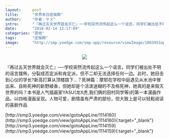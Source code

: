 ```yaml
---
layout:     post
title:      "世界末日症候群"
author:     "作者：ヤス"
intro:      "『再过五天世界就会灭亡』──学校突然流传起这么一个谣言。同学们被出处不明的谣言摆佈，分裂成否定派和肯定派，但不二却无法选择任何一边。此时，她目击到心仪的学长?新高打算从顶楼跳下…？死神篇：摩耶在学校中庭遇见从水池中冒出来、自称死神的新野綾香，但她却是个活泼迷糊的不及格死神，她真的是来毁灭世界的吗？本书是人气插画家YASU(龙X虎,我们俩的田村同学等)的第一本漫画作品，以四格漫画呈现。人物可爱，剧情虽有严肃的部份，但大致上是可以轻鬆阅读的喜剧作品"
date:       "2018-02-14 12:17:09"
categories: "其他"
tags:       "症候群"
image:      "http://smp.yoedge.com/smp-app/resource/viewImage/1003953appline.png"
---
```

<div style="text-align: center">
<p><img src="http://smp.yoedge.com/smp-app/resource/viewImage/1003953appline.png"/></p>
</div>
<p class="post-meta">
<span>『再过五天世界就会灭亡』──学校突然流传起这么一个谣言。同学们被出处不明的谣言摆佈，分裂成否定派和肯定派，但不二却无法选择任何一边。此时，她目击到心仪的学长?新高打算从顶楼跳下…？死神篇：摩耶在学校中庭遇见从水池中冒出来、自称死神的新野綾香，但她却是个活泼迷糊的不及格死神，她真的是来毁灭世界的吗？本书是人气插画家YASU(龙X虎,我们俩的田村同学等)的第一本漫画作品，以四格漫画呈现。人物可爱，剧情虽有严肃的部份，但大致上是可以轻鬆阅读的喜剧作品</span>
</p>
[http://smp3.yoedge.com/view/gotoAppLine/1114160](http://smp3.yoedge.com/view/gotoAppLine/1114160){:target="_blank"}
[http://smp3.yoedge.com/view/gotoAppLine/1114159](http://smp3.yoedge.com/view/gotoAppLine/1114159){:target="_blank"}


